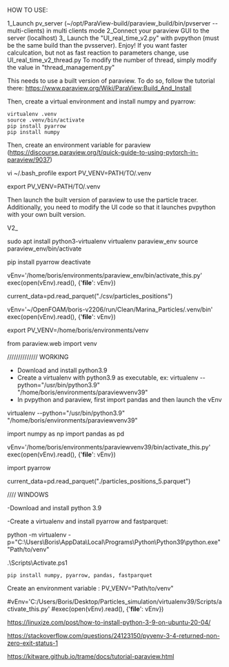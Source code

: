 HOW TO USE:

1_Launch pv_server (~/opt/ParaView-build/paraview_build/bin/pvserver --multi-clients) in multi clients mode
2_Connect your paraview GUI to the server (localhost)
3_ Launch the "UI_real_time_v2.py" with pvpython (must be the same build than the pvsserver). Enjoy!
    If you want faster calculcation, but not as fast reaction to parameters change, use UI_real_time_v2_thread.py
    To modify the number of thread, simply modify the value in "thread_management.py"



This needs to use a built version of paraview. To do so, follow the tutorial there: https://www.paraview.org/Wiki/ParaView:Build_And_Install

Then, create a virtual environment and install numpy and pyarrow: 

    virtualenv .venv
    source .venv/bin/activate
    pip install pyarrow
    pip install numpy


Then, create an environment variable for paraview  (https://discourse.paraview.org/t/quick-guide-to-using-pytorch-in-paraview/9037)

vi ~/.bash_profile
export PV_VENV=PATH/TO/.venv

export PV_VENV=PATH/TO/.venv


Then launch the built version of paraview to use the particle tracer.
Additionally, you need to modify the UI code so that it launches pvpython with your own built version.




V2_



sudo apt install python3-virtualenv
virtualenv paraview_env
source paraview_env/bin/activate


pip install pyarrow
deactivate

vEnv='/home/boris/environments/paraview_env/bin/activate_this.py'
exec(open(vEnv).read(), {'__file__': vEnv})

current_data=pd.read_parquet("./csv/particles_positions")


vEnv='~/OpenFOAM/boris-v2206/run/Clean/Marina_Particles/.venv/bin'
exec(open(vEnv).read(), {'__file__': vEnv})


export PV_VENV=/home/boris/environments/venv

from paraview.web import venv





////////////// WORKING

- Download and install python3.9
- Create a virtualenv with python3.9 as executable, ex: virtualenv --python="/usr/bin/python3.9" "/home/boris/environments/paraviewvenv39"
- In pvpython and paraview, first import pandas and then launch the vEnv

virtualenv --python="/usr/bin/python3.9" "/home/boris/environments/paraviewvenv39"

import numpy as np
import pandas as pd

vEnv='/home/boris/environments/paraviewvenv39/bin/activate_this.py'
exec(open(vEnv).read(), {'__file__': vEnv})

import pyarrow

current_data=pd.read_parquet("./particles_positions_5.parquet")



//// WINDOWS


-Download and install python 3.9

 -Create a virtualenv and install pyarrow and fastparquet:

  python -m virtualenv -p="C:\Users\Boris\AppData\Local\Programs\Python\Python39\python.exe" "Path/to/venv"

  .\Scripts\Activate.ps1 

    pip install numpy, pyarrow, pandas, fastparquet


Create an environment variable : PV_VENV="Path/to/venv"

#vEnv='C:/Users/Boris/Desktop/Particles_simulation/virtualenv39/Scripts/activate_this.py'
#exec(open(vEnv).read(), {'__file__': vEnv})



https://linuxize.com/post/how-to-install-python-3-9-on-ubuntu-20-04/

https://stackoverflow.com/questions/24123150/pyvenv-3-4-returned-non-zero-exit-status-1

https://kitware.github.io/trame/docs/tutorial-paraview.html

